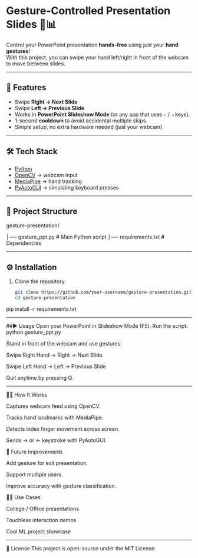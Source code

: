 # Gesture-Controlled Presentation Slides 🎤📊

Control your PowerPoint presentation **hands-free** using just your **hand gestures**!  
With this project, you can swipe your hand left/right in front of the webcam to move between slides.

---

## 🚀 Features
- Swipe **Right → Next Slide**
- Swipe **Left → Previous Slide**
- Works in **PowerPoint Slideshow Mode** (or any app that uses `←` / `→` keys).
- 1-second **cooldown** to avoid accidental multiple skips.
- Simple setup, no extra hardware needed (just your webcam).

---

## 🛠 Tech Stack
- [Python](https://www.python.org/)
- [OpenCV](https://opencv.org/) → webcam input
- [MediaPipe](https://developers.google.com/mediapipe) → hand tracking
- [PyAutoGUI](https://pyautogui.readthedocs.io/) → simulating keyboard presses

---

## 📂 Project Structure
gesture-presentation/

│── gesture_ppt.py # Main Python script
│── requirements.txt # Dependencies

---

## ⚙️ Installation

1. Clone the repository:
   ```bash
   git clone https://github.com/your-username/gesture-presentation.git
   cd gesture-presentation
pip install -r requirements.txt

---


##▶️ Usage
Open your PowerPoint in Slideshow Mode (F5).
Run the script:
    python gesture_ppt.py

Stand in front of the webcam and use gestures:

Swipe Right Hand → Right → Next Slide

Swipe Left Hand → Left → Previous Slide

Quit anytime by pressing Q.

---

🧑‍💻 How It Works

Captures webcam feed using OpenCV.

Tracks hand landmarks with MediaPipe.

Detects index finger movement across screen.

Sends → or ← keystroke with PyAutoGUI.

📝 Future Improvements

Add gesture for exit presentation.

Support multiple users.

Improve accuracy with gesture classification.

👨‍🏫 Use Cases

College / Office presentations

Touchless interaction demos

Cool ML project showcase

---

📜 License
This project is open-source under the MIT License.

